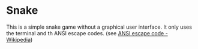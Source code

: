 # Snake
This is a simple snake game without a graphical user interface. It only uses the terminal and th ANSI escape codes. (see [ANSI escape code - Wikipedia](https://en.wikipedia.org/wiki/ANSI_escape_code))

